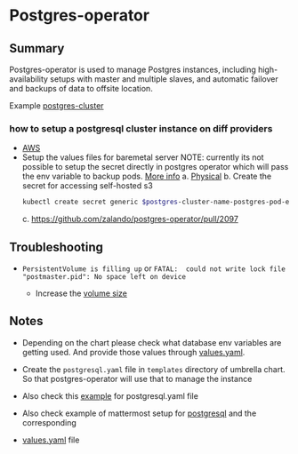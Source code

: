 # Postgres-operator

## Summary

Postgres-operator is used to manage Postgres instances, including high-availability setups with master and
multiple slaves, and automatic failover and backups of data to offsite location.

Example [postgres-cluster](./examples/postgres-cluster.yaml)

### how to setup a postgresql cluster instance on diff providers

* [AWS](./examples/aws.yaml)
* Setup the values files for baremetal server
  NOTE: currently its not possible to setup the secret directly in postgres operator which will pass
  the env variable to backup pods. [More info](https://github.com/zalando/postgres-operator/pull/2097)
  a. [Physical](./examples/baremetal.yaml)
  b. Create the secret for accessing self-hosted s3
  ```sh
  kubectl create secret generic $postgres-cluster-name-postgres-pod-env -n $namspace-where-is-your-postgres-cluster-deployed --dry-run=client --from-literal=AWS_SECRET_ACCESS_KEY=boolol -o yaml | kubeseal --controller-namespace system --controller-name sealed-secrets -o yaml > /path/to/sealed-secret/dir/$postgres-cluster-postgres-pod-env.yaml
  ```
  c. https://github.com/zalando/postgres-operator/pull/2097

## Troubleshooting

* `PersistentVolume is filling up`
  or
  `FATAL:  could not write lock file "postmaster.pid": No space left on device`

  * Increase the [volume size](https://postgres-operator.readthedocs.io/en/latest/user/#increase-volume-size)

## Notes

* Depending on the chart please check what database env variables are getting used. And provide those values through
[values.yaml](../keycloak/values.yaml).

* Create the `postgresql.yaml` file in `templates` directory of umbrella chart.
So that postgres-operator will use that to manage the instance

* Also check this [example](../keycloak/templates/postgresql.yaml) for postgresql.yaml file

* Also check example of mattermost setup for [postgresql](../mattermost-team-edition/templates/postgresql.yaml) and the corresponding

* [values.yaml](../mattermost-team-edition/values.yaml) file

